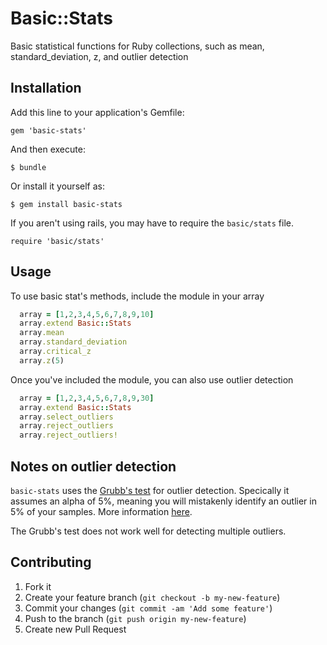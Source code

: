 # Basic::Stats

Basic statistical functions for Ruby collections, such as mean, standard_deviation, z, and outlier detection

## Installation

Add this line to your application's Gemfile:

    gem 'basic-stats'

And then execute:

    $ bundle

Or install it yourself as:

    $ gem install basic-stats

If you aren't using rails, you may have to require the ```basic/stats``` file.

    require 'basic/stats'

## Usage

To use basic stat's methods, include the module in your array

```ruby
  array = [1,2,3,4,5,6,7,8,9,10]
  array.extend Basic::Stats
  array.mean
  array.standard_deviation
  array.critical_z
  array.z(5)
```

Once you've included the module, you can also use outlier detection

```ruby
  array = [1,2,3,4,5,6,7,8,9,30]
  array.extend Basic::Stats
  array.select_outliers
  array.reject_outliers
  array.reject_outliers!  
```

## Notes on outlier detection

```basic-stats``` uses the [Grubb's test](http://en.wikipedia.org/wiki/Grubbs'_test_for_outliers) for outlier detection. Specically it assumes an alpha of 5%, meaning you will mistakenly identify an outlier in 5% of your samples. More information [here](http://graphpad.com/support/faqid/1598/).

The Grubb's test does not work well for detecting multiple outliers.

## Contributing

1. Fork it
2. Create your feature branch (`git checkout -b my-new-feature`)
3. Commit your changes (`git commit -am 'Add some feature'`)
4. Push to the branch (`git push origin my-new-feature`)
5. Create new Pull Request
